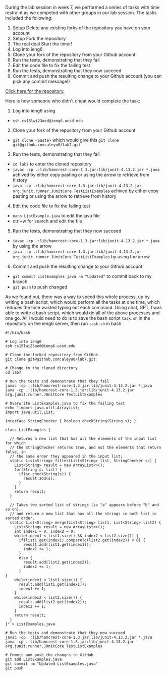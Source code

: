 During the lab session in week 7, we performed a series of tasks with time restraint as we competed with other groups in our lab session. The tasks included the following:

1. Setup Delete any existing forks of the repository you have on your account
2. Setup Fork the repository
3. The real deal Start the timer!
4. Log into ieng6
5. Clone your fork of the repository from your Github account
6. Run the tests, demonstrating that they fail
7. Edit the code file to fix the failing test
8. Run the tests, demonstrating that they now succeed
9. Commit and push the resulting change to your Github account (you can pick any commit message!)

[Click here for the repository]([url](https://github.com/ucsd-cse15l-w23/lab7)).

Here is how someone who didn't cheat would complete the task:
1. Log into ieng6 using 
  * `ssh cs15lwi23aed@ieng6.ucsd.edu`
2. Clone your fork of the repository from your Github account 
  * `git clone <paste>` which would give this `git clone git@github.com:aleyu0/lab7.git`
3. Run the tests, demonstrating that they fail
  * `cd lab7` to enter the cloned repository
  * `javac -cp .:lib/hamcrest-core-1.3.jar:lib/junit-4.13.2.jar *.java` achived by either copy pasting or using the <up> arrow to retrieve from history
  * `java -cp .:lib/hamcrest-core-1.3.jar:lib/junit-4.13.2.jar org.junit.runner.JUnitCore TestListExamples` achived by either copy pasting or using the <up> arrow to retrieve from history
4.	Edit the code file to fix the failing test
  * `nano ListExample.java` to edit the java file
  * ctrl+w for search and edit the file
5.	Run the tests, demonstrating that they now succeed
  * `javac -cp .:lib/hamcrest-core-1.3.jar:lib/junit-4.13.2.jar *.java` by using the <up> arrow
  * `java -cp .:lib/hamcrest-core-1.3.jar:lib/junit-4.13.2.jar org.junit.runner.JUnitCore TestListExamples` by using the <up> arrow
6.	Commit and push the resulting change to your Github account
  * `git commit ListExamples.java -m “Updated”` to commit back to my branch
  * `git push` to push changed

As we found out, there was a way to speed this whole process, up by writing a bash script, which would perform all the tasks at one time, which reduces the time wasted typing out each command. 
Using chat, GPT, I was able to write a bash script, which would do all of the above processes and one go. All I would need to do is to save the bash script `task.sh` in the repository on the ieng6 server, then run `task.sh` in bash.
```
#!/bin/bash

# Log into ieng6
ssh cs15lwi23aed@ieng6.ucsd.edu

# Clone the forked repository from GitHub
git clone git@github.com:aleyu0/lab7.git

# Change to the cloned directory
cd lab7

# Run the tests and demonstrate that they fail
javac -cp .:lib/hamcrest-core-1.3.jar:lib/junit-4.13.2.jar *.java
java -cp .:lib/hamcrest-core-1.3.jar:lib/junit-4.13.2.jar org.junit.runner.JUnitCore TestListExamples

# Overwrite ListExamples.java to fix the failing test
echo "import java.util.ArrayList;
import java.util.List;

interface StringChecker { boolean checkString(String s); }

class ListExamples {

  // Returns a new list that has all the elements of the input list for which
  // the StringChecker returns true, and not the elements that return false, in
  // the same order they appeared in the input list;
  static List<String> filter(List<String> list, StringChecker sc) {
    List<String> result = new ArrayList<>();
    for(String s: list) {
      if(sc.checkString(s)) {
        result.add(s);
      }
    }
    return result;
  }

  // Takes two sorted list of strings (so "a" appears before "b" and so on),
  // and return a new list that has all the strings in both list in sorted order.
  static List<String> merge(List<String> list1, List<String> list2) {
    List<String> result = new ArrayList<>();
    int index1 = 0, index2 = 0;
    while(index1 < list1.size() && index2 < list2.size()) {
      if(list1.get(index1).compareTo(list2.get(index2)) < 0) {
        result.add(list1.get(index1));
        index1 += 1;
      }
      else {
        result.add(list2.get(index2));
        index2 += 1;
      }
}
    while(index1 < list1.size()) {
      result.add(list1.get(index1));
      index1 += 1;
    }
    while(index2 < list2.size()) {
      result.add(list2.get(index2));
      index2 += 1;
    }
    return result;
  }
}" > ListExamples.java

# Run the tests and demonstrate that they now succeed
javac -cp .:lib/hamcrest-core-1.3.jar:lib/junit-4.13.2.jar *.java
java -cp .:lib/hamcrest-core-1.3.jar:lib/junit-4.13.2.jar org.junit.runner.JUnitCore TestListExamples

# Commit and push the changes to GitHub
git add ListExamples.java
git commit -m "Updated ListExamples.java"
git push

```
